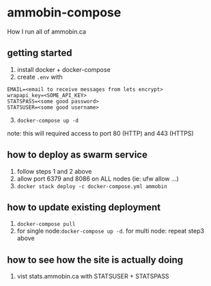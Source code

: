 # ammobin-compose

How I run all of ammobin.ca

## getting started
1. install docker + docker-compose
2. create ```.env``` with 
```
EMAIL=<email to receive messages from lets encrypt>
wrapapi_key=<SOME_API_KEY>
STATSPASS=<some good password>
STATSUSER=<some good username>
```
3. ```docker-compose up -d```

note: this will required access to port 80 (HTTP) and 443 (HTTPS)

## how to deploy as swarm service
1. follow steps 1 and 2 above
2. allow port 6379 and 8086 on ALL nodes (ie: ufw allow ...)
3. ```docker stack deploy -c docker-compose.yml ammobin```


## how to update existing deployment
1. ```docker-compose pull```
2. for single node:```docker-compose up -d```. for multi node: repeat step3 above

## how to see how the site is actually doing
1. vist stats.ammobin.ca with STATSUSER + STATSPASS
